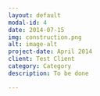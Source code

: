 ```yaml
---
layout: default
modal-id: 4
date: 2014-07-15
img: construction.png
alt: image-alt
project-date: April 2014
client: Test Client
category: Category
description: To be done

---
```

